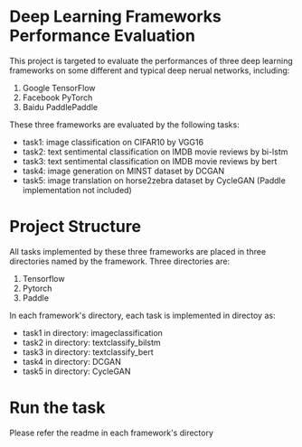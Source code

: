 # Deep Learning Frameworks Performance Evaluation
This project is targeted to evaluate the performances of three deep learning frameworks on some different and typical deep nerual networks, including:
1. Google TensorFlow
2. Facebook PyTorch
3. Baidu PaddlePaddle

These three frameworks are evaluated by the following tasks:
* task1: image classification on CIFAR10 by VGG16
* task2: text sentimental classification on IMDB movie reviews by bi-lstm
* task3: text sentimental classification on IMDB movie reviews by bert
* task4: image generation on MINST dataset by DCGAN
* task5: image translation on horse2zebra dataset by CycleGAN (Paddle implementation not included)


# Project Structure
All tasks implemented by these three frameworks are placed in three directories named by the framework. Three directories are:
1. Tensorflow
2. Pytorch
3. Paddle

In each framework's directory, each task is implemented in directoy as:
* task1 in directory: imageclassification
* task2 in directory: textclassify_bilstm
* task3 in directory: textclassify_bert
* task4 in directory: DCGAN
* task5 in directory: CycleGAN

# Run the task
Please refer the readme in each framework's directory

